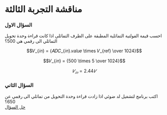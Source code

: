 # مناقشة التجربة الثالثة


### السؤال الاول
احسب قيمة الفولتية التماثلية المطبقة على الطرف التماثلي اذا كانت قراءة وحدة تحويل التماثلي الى رقمي هي 500؟

$$𝑉_{𝑖𝑛} = {𝐴𝐷𝐶_{𝑖𝑛}.𝑣𝑎𝑙𝑢𝑒 \times 𝑉_{𝑟𝑒𝑓} \over 1024}$$

$$𝑉_{𝑖𝑛} = {500 \times 5 \over 1024}$$

$$𝑉_{𝑖𝑛}=2.44 𝑉$$

### السؤال الثاني
اكتب برنامج لتشغيل لد ضوئي اذا زادت قراءة وحدة التحويل من تماثلي الى رقمي عن 650؟
<br>
[حل السؤال](index.ino)